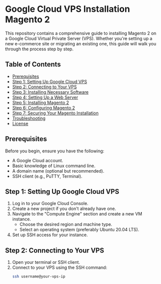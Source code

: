 # Google Cloud VPS Installation Magento 2

This repository contains a comprehensive guide to installing Magento 2 on a Google Cloud Virtual Private Server (VPS). Whether you're setting up a new e-commerce site or migrating an existing one, this guide will walk you through the process step by step.

## Table of Contents

- [Prerequisites](#prerequisites)
- [Step 1: Setting Up Google Cloud VPS](#step-1-setting-up-google-cloud-vps)
- [Step 2: Connecting to Your VPS](#step-2-connecting-to-your-vps)
- [Step 3: Installing Necessary Software](#step-3-installing-necessary-software)
- [Step 4: Setting Up a Web Server](#step-4-setting-up-a-web-server)
- [Step 5: Installing Magento 2](#step-5-installing-magento-2)
- [Step 6: Configuring Magento 2](#step-6-configuring-magento-2)
- [Step 7: Securing Your Magento Installation](#step-7-securing-your-magento-installation)
- [Troubleshooting](#troubleshooting)
- [License](#license)

## Prerequisites

Before you begin, ensure you have the following:

- A Google Cloud account.
- Basic knowledge of Linux command line.
- A domain name (optional but recommended).
- SSH client (e.g., PuTTY, Terminal).

## Step 1: Setting Up Google Cloud VPS

1. Log in to your Google Cloud Console.
2. Create a new project if you don't already have one.
3. Navigate to the "Compute Engine" section and create a new VM instance.
   - Choose the desired region and machine type.
   - Select an operating system (preferably Ubuntu 20.04 LTS).
4. Set up SSH access for your instance.

## Step 2: Connecting to Your VPS

1. Open your terminal or SSH client.
2. Connect to your VPS using the SSH command:
   ```bash
   ssh username@your-vps-ip
